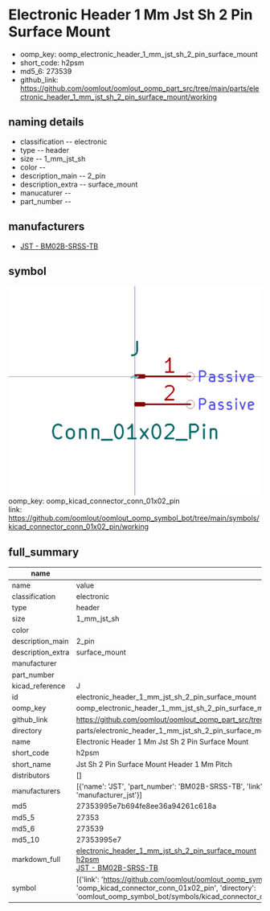 # Electronic Header 1 Mm Jst Sh 2 Pin Surface Mount

  
* oomp_key: oomp_electronic_header_1_mm_jst_sh_2_pin_surface_mount 
* short_code: h2psm
* md5_6: 273539  
* github_link: https://github.com/oomlout/oomlout_oomp_part_src/tree/main/parts/electronic_header_1_mm_jst_sh_2_pin_surface_mount/working  
## naming details
* classification -- electronic
* type -- header
* size -- 1_mm_jst_sh
* color -- 
* description_main -- 2_pin
* description_extra -- surface_mount
* manucaturer -- 
* part_number -- 


## manufacturers
* [JST - BM02B-SRSS-TB](https://www.jst-mfg.com/product/index.php?series=231)  

## symbol

![](symbol/0/working/working_600.png)  
oomp_key: oomp_kicad_connector_conn_01x02_pin  
link: https://github.com/oomlout/oomlout_oomp_symbol_bot/tree/main/symbols/kicad_connector_conn_01x02_pin/working  


## full_summary
| name | value | 
| --- | --- | 
| name | value | 
| classification | electronic | 
| type | header | 
| size | 1_mm_jst_sh | 
| color |  | 
| description_main | 2_pin | 
| description_extra | surface_mount | 
| manufacturer |  | 
| part_number |  | 
| kicad_reference | J | 
| id | electronic_header_1_mm_jst_sh_2_pin_surface_mount | 
| oomp_key | oomp_electronic_header_1_mm_jst_sh_2_pin_surface_mount | 
| github_link | https://github.com/oomlout/oomlout_oomp_part_src/tree/main/parts/electronic_header_1_mm_jst_sh_2_pin_surface_mount/working | 
| directory | parts/electronic_header_1_mm_jst_sh_2_pin_surface_mount | 
| name | Electronic Header 1 Mm Jst Sh 2 Pin Surface Mount | 
| short_code | h2psm | 
| short_name | Jst Sh 2 Pin Surface Mount Header 1 Mm Pitch | 
| distributors | [] | 
| manufacturers | [{'name': 'JST', 'part_number': 'BM02B-SRSS-TB', 'link': 'https://www.jst-mfg.com/product/index.php?series=231', 'id': 'manufacturer_jst'}] | 
| md5 | 27353995e7b694fe8ee36a94261c618a | 
| md5_5 | 27353 | 
| md5_6 | 273539 | 
| md5_10 | 27353995e7 | 
| markdown_full | [electronic_header_1_mm_jst_sh_2_pin_surface_mount](https://github.com/oomlout/oomlout_oomp_part_src/tree/main/parts/electronic_header_1_mm_jst_sh_2_pin_surface_mount/working)<br>[h2psm](https://github.com/oomlout/oomlout_oomp_part_src/tree/main/parts/electronic_header_1_mm_jst_sh_2_pin_surface_mount/working)<br>[JST - BM02B-SRSS-TB<br>](https://www.jst-mfg.com/product/index.php?series=231) | 
| symbol | [{'link': 'https://github.com/oomlout/oomlout_oomp_symbol_bot/tree/main/symbols/kicad_connector_conn_01x02_pin', 'oomp_key': 'oomp_kicad_connector_conn_01x02_pin', 'directory': 'oomlout_oomp_symbol_bot/symbols/kicad_connector_conn_01x02_pin//working/working.kicad_sym'}] | 
